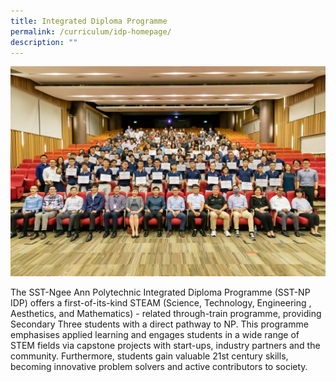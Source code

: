```yaml
---
title: Integrated Diploma Programme
permalink: /curriculum/idp-homepage/
description: ""
---
```

![](/images/Curriculum/IDP%2001.jpeg)

The SST-Ngee Ann Polytechnic Integrated Diploma Programme (SST-NP IDP) offers a first-of-its-kind STEAM (Science, Technology, Engineering , Aesthetics, and Mathematics) - related through-train programme, providing Secondary Three students with a direct pathway to NP.  This programme emphasises applied learning and engages students in a wide range of STEM fields via capstone projects with start-ups, industry partners and the community. Furthermore, students gain valuable 21st century skills, becoming innovative problem solvers and active contributors to society.